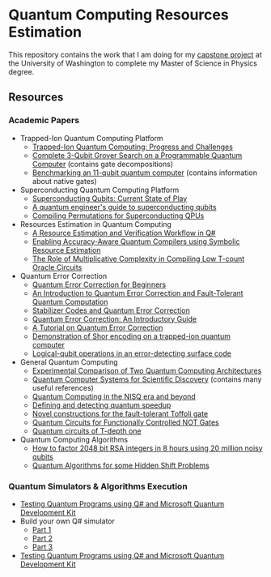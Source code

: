 # Quantum Computing Resources Estimation
This repository contains the work that I am doing for my [capstone project](https://www.physicsmasters.uw.edu/academic-experience/capstone-project/) at the University of Washington to complete my Master of Science in Physics degree.

## Resources

### Academic Papers
- Trapped-Ion Quantum Computing Platform
    - [Trapped-Ion Quantum Computing: Progress and Challenges](https://arxiv.org/abs/1904.04178)
    - [Complete 3-Qubit Grover Search on a Programmable Quantum Computer](https://arxiv.org/abs/1703.10535) (contains gate decompositions)
    - [Benchmarking an 11-qubit quantum computer](https://www.nature.com/articles/s41467-019-13534-2.pdf) (contains information about native gates)
- Superconducting Quantum Computing Platform
    - [Superconducting Qubits: Current State of Play](https://arxiv.org/abs/1905.13641)
    - [A quantum engineer's guide to superconducting qubits](https://aip-scitation-org.offcampus.lib.washington.edu/doi/full/10.1063/1.5089550)
    - [Compiling Permutations for Superconducting QPUs](http://msoeken.github.io/papers/2019_date_4.pdf)
- Resources Estimation in Quantum Computing
    - [A Resource Estimation and Verification Workflow in Q#](http://msoeken.github.io/papers/2021_date.pdf)
    - [Enabling Accuracy-Aware Quantum Compilers using Symbolic Resource Estimation](https://arxiv.org/abs/2003.08408)
    - [The Role of Multiplicative Complexity in Compiling Low T-count Oracle Circuits](https://arxiv.org/pdf/1908.01609.pdf)
- Quantum Error Correction
    - [Quantum Error Correction for Beginners](https://arxiv.org/abs/0905.2794)
    - [An Introduction to Quantum Error Correction and Fault-Tolerant Quantum Computation](https://arxiv.org/abs/0904.2557)
    - [Stabilizer Codes and Quantum Error Correction](https://arxiv.org/abs/quant-ph/9705052)
    - [Quantum Error Correction: An Introductory Guide](https://arxiv.org/abs/1907.11157)
    - [A Tutorial on Quantum Error Correction](https://users.physics.ox.ac.uk/~Steane/pubs/Steane_2006.pdf)
    - [Demonstration of Shor encoding on a trapped-ion quantum computer](https://arxiv.org/abs/2104.01205)
    - [Logical-qubit operations in an error-detecting surface code](https://arxiv.org/abs/2102.13071)
- General Quantum Computing
    - [Experimental Comparison of Two Quantum Computing Architectures](https://arxiv.org/abs/1702.01852)
    - [Quantum Computer Systems for Scientific Discovery](https://journals.aps.org/prxquantum/abstract/10.1103/PRXQuantum.2.017001) (contains many useful references)
    - [Quantum Computing in the NISQ era and beyond](https://quantum-journal.org/papers/q-2018-08-06-79/pdf)
    - [Defining and detecting quantum speedup](https://journals.aps.org/prxquantum/abstract/10.1103/PRXQuantum.2.017001)
    - [Novel constructions for the fault-tolerant Toffoli gate](https://arxiv.org/abs/1212.5069)
    - [Quantum Circuits for Functionally Controlled NOT Gates](https://arxiv.org/abs/2005.12310)
    - [Quantum circuits of T-depth one](https://arxiv.org/abs/1210.0974)
- Quantum Computing Algorithms
    - [How to factor 2048 bit RSA integers in 8 hours using 20 million noisy qubits](https://arxiv.org/abs/1905.09749)
    - [Quantum Algorithms for some Hidden Shift Problems](https://arxiv.org/abs/quant-ph/0211140)

### Quantum Simulators & Algorithms Execution
- [Testing Quantum Programs using Q# and Microsoft Quantum Development Kit](http://ceur-ws.org/Vol-3008/short6.pdf)
- Build your own Q# simulator
    - [Part 1](https://devblogs.microsoft.com/qsharp/build-your-own-q-simulator-part-1-a-simple-reversible-simulator/)
    - [Part 2](https://devblogs.microsoft.com/qsharp/build-your-own-q-simulator-part-2-advanced-features-for-the-reversible-simulator/)
    - [Part 3](https://devblogs.microsoft.com/qsharp/build-your-own-q-simulator-part-3-a-circuit-diagram-builder-with-qpic/)
- [Testing Quantum Programs using Q# and Microsoft Quantum Development Kit](http://ceur-ws.org/Vol-3008/short6.pdf)